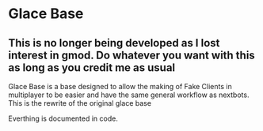 # Glace Base
## This is no longer being developed as I lost interest in gmod. Do whatever you want with this as long as you credit me as usual

Glace Base is a base designed to allow the making of Fake Clients in multiplayer to be easier and have the same general workflow as nextbots. This is the rewrite of the original glace base

Everthing is documented in code.
